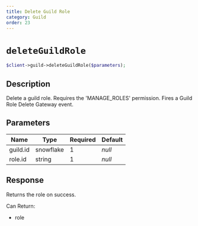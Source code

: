 ```yaml
---
title: Delete Guild Role
category: Guild
order: 23
---
```


# `deleteGuildRole`

```php
$client->guild->deleteGuildRole($parameters);
```

## Description

Delete a guild role. Requires the &#039;MANAGE_ROLES&#039; permission.  Fires a Guild Role Delete Gateway event.

## Parameters


Name | Type | Required | Default
--- | --- | --- | ---
guild.id | snowflake | 1 | *null*
role.id | string | 1 | *null*

## Response

Returns the role on success.

Can Return:

* role
